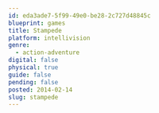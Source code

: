 ```yaml
---
id: eda3ade7-5f99-49e0-be28-2c727d48845c
blueprint: games
title: Stampede
platform: intellivision
genre:
  - action-adventure
digital: false
physical: true
guide: false
pending: false
posted: 2014-02-14
slug: stampede
---
```


